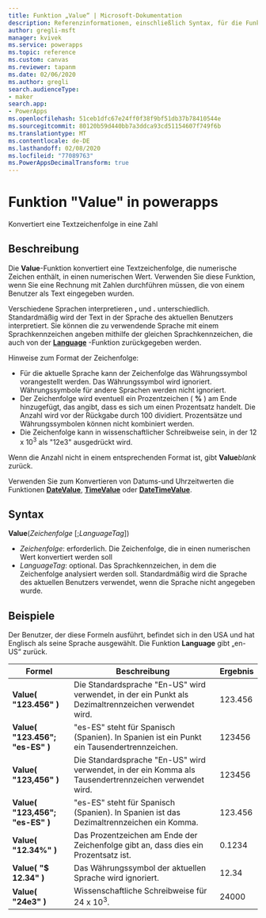 ```yaml
---
title: Funktion „Value“ | Microsoft-Dokumentation
description: Referenzinformationen, einschließlich Syntax, für die Funktion "Value" in powerapps
author: gregli-msft
manager: kvivek
ms.service: powerapps
ms.topic: reference
ms.custom: canvas
ms.reviewer: tapanm
ms.date: 02/06/2020
ms.author: gregli
search.audienceType:
- maker
search.app:
- PowerApps
ms.openlocfilehash: 51ceb1dfc67e24ff0f38f9bf51db37b78410544e
ms.sourcegitcommit: 80120b59d440bb7a3ddca93cd51154607f749f6b
ms.translationtype: MT
ms.contentlocale: de-DE
ms.lasthandoff: 02/08/2020
ms.locfileid: "77089763"
ms.PowerAppsDecimalTransform: true
---
```

# <a name="value-function-in-power-apps"></a>Funktion "Value" in powerapps
Konvertiert eine Textzeichenfolge in eine Zahl

## <a name="description"></a>Beschreibung
Die **Value**-Funktion konvertiert eine Textzeichenfolge, die numerische Zeichen enthält, in einen numerischen Wert. Verwenden Sie diese Funktion, wenn Sie eine Rechnung mit Zahlen durchführen müssen, die von einem Benutzer als Text eingegeben wurden.

Verschiedene Sprachen interpretieren **,** und **.** unterschiedlich.  Standardmäßig wird der Text in der Sprache des aktuellen Benutzers interpretiert.  Sie können die zu verwendende Sprache mit einem Sprachkennzeichen angeben mithilfe der gleichen Sprachkennzeichen, die auch von der **[Language](function-language.md)** -Funktion zurückgegeben werden.

Hinweise zum Format der Zeichenfolge:

* Für die aktuelle Sprache kann der Zeichenfolge das Währungssymbol vorangestellt werden.  Das Währungssymbol wird ignoriert.  Währungssymbole für andere Sprachen werden nicht ignoriert.
* Der Zeichenfolge wird eventuell ein Prozentzeichen ( **%** ) am Ende hinzugefügt, das angibt, dass es sich um einen Prozentsatz handelt.  Die Anzahl wird vor der Rückgabe durch 100 dividiert.  Prozentsätze und Währungssymbolen können nicht kombiniert werden.
* Die Zeichenfolge kann in wissenschaftlicher Schreibweise sein, in der 12 x 10<sup>3</sup> als "12e3" ausgedrückt wird.

Wenn die Anzahl nicht in einem entsprechenden Format ist, gibt **Value***blank* zurück.

Verwenden Sie zum Konvertieren von Datums-und Uhrzeitwerten die Funktionen [**DateValue**](function-datevalue-timevalue.md), [**TimeValue**](function-datevalue-timevalue.md) oder [**DateTimeValue**](function-datevalue-timevalue.md).

## <a name="syntax"></a>Syntax
**Value**(*Zeichenfolge* [;*LanguageTag*])

* *Zeichenfolge*: erforderlich. Die Zeichenfolge, die in einen numerischen Wert konvertiert werden soll
* *LanguageTag*: optional.  Das Sprachkennzeichen, in dem die Zeichenfolge analysiert werden soll.  Standardmäßig wird die Sprache des aktuellen Benutzers verwendet, wenn die Sprache nicht angegeben wurde.

## <a name="examples"></a>Beispiele
Der Benutzer, der diese Formeln ausführt, befindet sich in den USA und hat Englisch als seine Sprache ausgewählt.  Die Funktion **Language** gibt „en-US“ zurück.

| Formel | Beschreibung | Ergebnis |
| --- | --- | --- |
| **Value( "123.456" )** |Die Standardsprache "En-US" wird verwendet, in der ein Punkt als Dezimaltrennzeichen verwendet wird. |123.456 |
| **Value( "123.456"; "es-ES" )** |"es-ES" steht für Spanisch (Spanien).  In Spanien ist ein Punkt ein Tausendertrennzeichen. |123456 |
| **Value( "123,456" )** |Die Standardsprache "En-US" wird verwendet, in der ein Komma als Tausendertrennzeichen verwendet wird. |123456 |
| **Value( "123,456"; "es-ES" )** |"es-ES" steht für Spanisch (Spanien).  In Spanien ist das Dezimaltrennzeichen ein Komma. |123.456 |
| **Value( "12.34%" )** |Das Prozentzeichen am Ende der Zeichenfolge gibt an, dass dies ein Prozentsatz ist. |0.1234 |
| **Value( "$ 12.34" )** |Das Währungssymbol der aktuellen Sprache wird ignoriert. |12.34 |
| **Value( "24e3" )** |Wissenschaftliche Schreibweise für 24 x 10<sup>3</sup>. |24000 |

